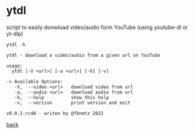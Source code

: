# ytdl

script to easily donwload video/audio form YouTube (using youtube-dl or yt-dlp)

```
ytdl -h

ytdl - download a video/audio from a given url on YouTube

usage:
  ytdl [-V <url>] [-a <url>] [-h] [-v]

-> Available Options:
   -V,  --video <url>   download video from url
   -a,  --audio <url>   download audio from url
   -h,  --help          show this help
   -v,  --version       print version and exit

v0.0.1-rc48 - writen by @fbnmtz 2022

```
[back](../readme.md)
